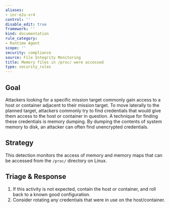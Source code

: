 ```yaml
---
aliases:
- inr-e2u-vr4
control: ''
disable_edit: true
framework: ''
kind: documentation
rule_category:
- Runtime Agent
scope: ''
security: compliance
source: File Integrity Monitoring
title: Memory files in /proc/ were accessed
type: security_rules
---
```


## Goal
Attackers looking for a specific mission target commonly gain access to a host or container adjacent to their mission target. To move laterally to the planned target, attackers commonly try to find credentials that would give them access to the host or container in question. A technique for finding these credentials is memory dumping. By dumping the contents of system memory to disk, an attacker can often find unencrypted credentials.

## Strategy
This detection monitors the access of memory and memory maps that can be accessed from the `/proc/` directory on Linux.

## Triage & Response
1. If this activity is not expected, contain the host or container, and roll back to a known good configuration.
2. Consider rotating any credentials that were in use on the host/container.
